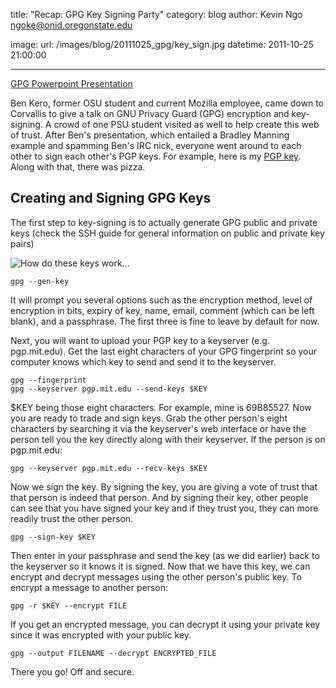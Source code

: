 title: "Recap: GPG Key Signing Party"
category: blog
author: Kevin Ngo <ngoke@onid.oregonstate.edu>

image:
    url: /images/blog/20111025_gpg/key_sign.jpg
datetime: 2011-10-25 21:00:00

---

[GPG Powerpoint Presentation][gpg]

Ben Kero, former OSU student and current Mozilla employee, came down to
Corvallis to give a talk on GNU Privacy Guard (GPG) encryption and key-signing.
A crowd of one PSU student visited as well to help create this web of trust.
After Ben's presentation, which entailed a Bradley Manning example and spamming
Ben's IRC nick, everyone went around to each other to sign each other's PGP
keys.
For example, here is my [PGP key][kevkey]. Along with that, there was pizza.

Creating and Signing GPG Keys
-----------------------------

The first step to key-signing is to actually generate GPG public and private
keys (check the SSH guide for general information on public and private key
pairs)

![How do these keys work...](/images/blog/20111025_gpg/long_table.jpg)

    gpg --gen-key

It will prompt you several options such as the encryption method, level of
encryption in bits, expiry of key, name, email, comment (which can be left
blank), and a passphrase. The first three is fine to leave by default for now.

Next, you will want to upload your PGP key to a keyserver (e.g. pgp.mit.edu).
Get the last eight characters of your GPG fingerprint so your computer knows
which key to send and send it to the keyserver.

    gpg --fingerprint
    gpg --keyserver pgp.mit.edu --send-keys $KEY

$KEY being those eight characters. For example, mine is 69B85527. Now you are
ready to trade and sign keys. Grab the other person's eight characters by
searching it via the keyserver's web interface or have the person tell you the
key directly along with their keyserver. If the person is on pgp.mit.edu:

    gpg --keyserver pgp.mit.edu --recv-keys $KEY

Now we sign the key. By signing the key, you are giving a vote of trust that
that person is indeed that person. And by signing their key, other people can
see that you have signed your key and if they trust you, they can more readily
trust the other person.

    gpg --sign-key $KEY

Then enter in your passphrase and send the key (as we did earlier) back to the
keyserver so it knows it is signed. Now that we have this key, we can encrypt
and decrypt messages using the other person's public key. To encrypt a message
to another person:

    gpg -r $KEY --encrypt FILE

If you get an encrypted message, you can decrypt it using your private key
since it was encrypted with your public key.

    gpg --output FILENAME --decrypt ENCRYPTED_FILE

There you go! Off and secure.


[gpg]:http://staff.osuosl.org/~bkero/gpg_presentation.pdf
[ssh]:/guides/secure-shell-ssh/index.html
[kevkey]:/blog/recap:-gpg-key-signing-party/index.html
